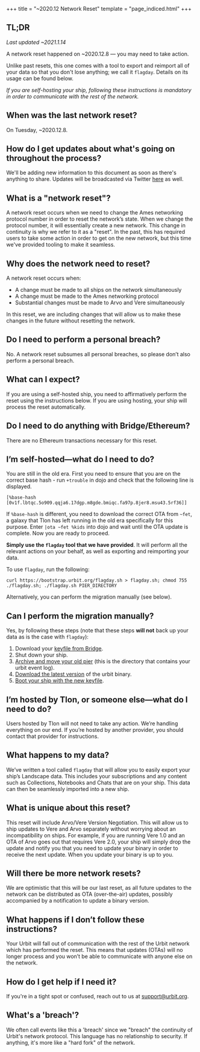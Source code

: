 +++
title = "~2020.12 Network Reset"
template = "page_indiced.html"
+++

## TL;DR

*Last updated ~2021.1.14*

A network reset happened on ~2020.12.8 — you may need to take action.

Unlike past resets, this one comes with a tool to export and reimport all of your data so that you don't lose anything; we call it `flagday`. Details on its usage can be found below.

*If you are self-hosting your ship, following these instructions is mandatory in order to communicate with the rest of the network.*

## When was the last network reset?

On Tuesday, ~2020.12.8.

## How do I get updates about what's going on throughout the process?

We'll be adding new information to this document as soon as there's anything to share. Updates will be broadcasted via Twitter [here](https://twitter.com/zodisok/) as well.

## What is a "network reset"?

A network reset occurs when we need to change the Ames networking protocol number in order to reset the network’s state. When we change the protocol number, it will essentially create a new network. This change in continuity is why we refer to it as a "reset". In the past, this has required users to take some action in order to get on the new network, but this time we've provided tooling to make it seamless.

## Why does the network need to reset?

A network reset occurs when:
- A change must be made to all ships on the network simultaneously
- A change must be made to the Ames networking protocol
- Substantial changes must be made to Arvo and Vere simultaneously

In this reset, we are including changes that will allow us to make these changes in the future without resetting the network.

## Do I need to perform a personal breach?

No. A network reset subsumes all personal breaches, so please don’t also perform a personal breach.

## What can I expect?

If you are using a self-hosted ship, you need to affirmatively perform the reset using the instructions below. If you are using hosting, your ship will process the reset automatically.

## Do I need to do anything with Bridge/Ethereum?

There are no Ethereum transactions necessary for this reset.

## I’m self-hosted—what do I need to do?

You are still in the old era. First you need to ensure that you are on the
correct base hash - run `+trouble` in dojo and check that the following line
is displayed.
```
[%base-hash [0v1f.lbtqc.5o909.qqja6.17dgp.m8gde.bmiqc.fa97p.8jer8.msu43.5rf36]]
```
If `%base-hash` is different, you need to download the correct OTA from `~fet`,
a galaxy that Tlon has left running in the old era specifically for this
purpose. Enter `|ota ~fet %kids` into dojo and wait until the OTA update is
complete. Now you are ready to proceed.

**Simply use the `flagday` tool that we have provided**. It will perform all the
relevant actions on your behalf, as well as exporting and reimporting your data.

To use `flagday`, run the following:

```shell
curl https://bootstrap.urbit.org/flagday.sh > flagday.sh; chmod 755 ./flagday.sh; ./flagday.sh PIER_DIRECTORY
```

Alternatively, you can perform the migration manually (see below).

## Can I perform the migration manually?

Yes, by following these steps (note that these steps **will not** back up your data as is the case with `flagday`):

1. Download your [keyfile from Bridge](https://urbit.org/getting-started/#keyfile).
2. Shut down your ship.
3. [Archive and move your old pier](https://urbit.org/using/operations/using-your-ship/#moving-your-pier) (this is the directory that contains your urbit event log).
4. [Download the latest version](@/getting-started.md#macos-and-linux) of the urbit binary.
5. [Boot your ship with the new keyfile](@/getting-started.md#boot-your-planet).

## I’m hosted by Tlon, or someone else—what do I need to do?

Users hosted by Tlon will not need to take any action. We’re handling everything on our end. If you’re hosted by another provider, you should contact that provider for instructions.

## What happens to my data?

We’ve written a tool called `flagday` that will allow you to easily export your ship’s Landscape data. This includes your subscriptions and any content such as Collections, Notebooks and Chats that are on your ship. This data can then be seamlessly imported into a new ship.

## What is unique about this reset?

This reset will include Arvo/Vere Version Negotiation. This will allow us to ship updates to Vere and Arvo separately without worrying about an incompatibility on ships. For example, if you are running Vere 1.0 and an OTA of Arvo goes out that requires Vere 2.0, your ship will simply drop the update and notify you that you need to update your binary in order to receive the next update. When you update your binary is up to you.

## Will there be more network resets?

We are optimistic that this will be our last reset, as all future updates to the network can be distributed as OTA (over-the-air) updates, possibly accompanied by a notification to update a binary version.

## What happens if I don’t follow these instructions?

Your Urbit will fall out of communication with the rest of the Urbit network which has performed the reset. This means that updates (OTAs) will no longer process and you won’t be able to communicate with anyone else on the network.

## How do I get help if I need it?

If you're in a tight spot or confused, reach out to us at support@urbit.org.

## What's a 'breach'?

We often call events like this a 'breach' since we "breach" the continuity of Urbit's network protocol. This language has no relationship to security. If anything, it's more like a "hard fork" of the network.
